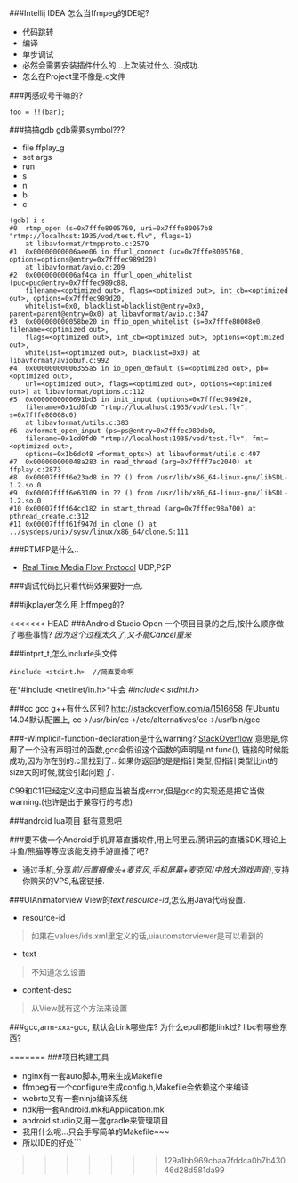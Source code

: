 ###Intellij IDEA 怎么当ffmpeg的IDE呢?
  * 代码跳转
  * 编译
  * 单步调试
  * 必然会需要安装插件什么的...上次装过什么..没成功.
  * 怎么在Project里不像是.o文件


###两感叹号干嘛的?
```
foo = !!(bar);
```

###搞搞gdb
gdb需要symbol???
* file ffplay_g
* set args <arg>
* run
* s
* n
* b <func name>
* c
```
(gdb) i s
#0  rtmp_open (s=0x7fffe8005760, uri=0x7fffe80057b8 "rtmp://localhost:1935/vod/test.flv", flags=1)
    at libavformat/rtmpproto.c:2579
#1  0x00000000006aee06 in ffurl_connect (uc=0x7fffe8005760, options=options@entry=0x7fffec989d20)
    at libavformat/avio.c:209
#2  0x00000000006af4ca in ffurl_open_whitelist (puc=puc@entry=0x7fffec989c88, 
    filename=<optimized out>, flags=<optimized out>, int_cb=<optimized out>, options=0x7fffec989d20, 
    whitelist=0x0, blacklist=blacklist@entry=0x0, parent=parent@entry=0x0) at libavformat/avio.c:347
#3  0x000000000058be20 in ffio_open_whitelist (s=0x7fffe80008e0, filename=<optimized out>, 
    flags=<optimized out>, int_cb=<optimized out>, options=<optimized out>, 
    whitelist=<optimized out>, blacklist=0x0) at libavformat/aviobuf.c:992
#4  0x00000000006355a5 in io_open_default (s=<optimized out>, pb=<optimized out>, 
    url=<optimized out>, flags=<optimized out>, options=<optimized out>) at libavformat/options.c:112
#5  0x0000000000691bd3 in init_input (options=0x7fffec989d20, 
    filename=0x1cd0fd0 "rtmp://localhost:1935/vod/test.flv", s=0x7fffe80008c0)
    at libavformat/utils.c:383
#6  avformat_open_input (ps=ps@entry=0x7fffec989db0, 
    filename=0x1cd0fd0 "rtmp://localhost:1935/vod/test.flv", fmt=<optimized out>, 
    options=0x1b6dc48 <format_opts>) at libavformat/utils.c:497
#7  0x000000000048a283 in read_thread (arg=0x7ffff7ec2040) at ffplay.c:2873
#8  0x00007ffff6e23ad8 in ?? () from /usr/lib/x86_64-linux-gnu/libSDL-1.2.so.0
#9  0x00007ffff6e63109 in ?? () from /usr/lib/x86_64-linux-gnu/libSDL-1.2.so.0
#10 0x00007ffff64cc182 in start_thread (arg=0x7fffec98a700) at pthread_create.c:312
#11 0x00007ffff61f947d in clone () at ../sysdeps/unix/sysv/linux/x86_64/clone.S:111
```

###RTMFP是什么..
* [Real Time Media Flow Protocol](https://en.wikipedia.org/wiki/Real_Time_Media_Flow_Protocol)
  UDP,P2P

###调试代码比只看代码效果要好一点.

###ijkplayer怎么用上ffmpeg的?


<<<<<<< HEAD
###Android Studio Open 一个项目目录的之后,按什么顺序做了哪些事情?
*因为这个过程太久了,又不能Cancel重来*


###intprt_t,怎么include头文件
```
#include <stdint.h>  //简直要命啊
```
在*#include <netinet/in.h>*中会 *#include< stdint.h>*

###cc gcc g++有什么区别?
http://stackoverflow.com/a/1516658
在Ubuntu 14.04默认配置上,
cc->/usr/bin/cc->/etc/alternatives/cc->/usr/bin/gcc


###-Wimplicit-function-declaration是什么warning?
[StackOverflow](http://stackoverflow.com/a/9182835)
意思是,你用了一个没有声明过的函数,gcc会假设这个函数的声明是int func(),
链接的时候能成功,因为你在别的.c里找到了..
如果你返回的是是指针类型,但指针类型比int的size大的时候,就会引起问题了.

C99和C11已经定义这中问题应当被当成error,但是gcc的实现还是把它当做warning.(也许是出于兼容行的考虑)

###android lua项目
挺有意思吧


###要不做一个Android手机屏幕直播软件,用上阿里云/腾讯云的直播SDK,理论上斗鱼/熊猫等等应该能支持手游直播了吧?
* 通过手机,分享*前/后置摄像头+麦克风*,*手机屏幕+麦克风(中放大游戏声音)*,支持你购买的VPS,私密链接.


###UIAnimatorview
View的*text*,*resource-id*,怎么用Java代码设置.
* resource-id
> 如果在values/ids.xml里定义的话,uiautomatorviewer是可以看到的
* text
> 不知道怎么设置
* content-desc
> 从View就有这个方法来设置

###gcc,arm-xxx-gcc,
默认会Link哪些库?
为什么epoll都能link过?
libc有哪些东西?

=======
###项目构建工具
* nginx有一套auto脚本,用来生成Makefile
* ffmpeg有一个configure生成config.h,Makefile会依赖这个来编译
* webrtc又有一套ninja编译系统
* ndk用一套Android.mk和Application.mk
* android studio又用一套gradle来管理项目
* 我用什么呢...只会手写简单的Makefile~~~
* 所以IDE的好处``` 
>>>>>>> 129a1bb969cbaa7fddca0b7b43046d28d581da99
